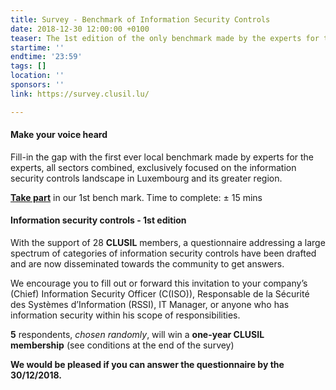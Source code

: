 ```yaml
---
title: Survey - Benchmark of Information Security Controls
date: 2018-12-30 12:00:00 +0100
teaser: The 1st edition of the only benchmark made by the experts for the experts.
startime: ''
endtime: '23:59'
tags: []
location: ''
sponsors: ''
link: https://survey.clusil.lu/

---
```

#### Make your voice heard

Fill-in the gap with the first ever local benchmark made by experts for the experts, all sectors combined, exclusively focused on the information security controls landscape in Luxembourg and its greater region.

[**Take part**](https://survey.clusil.lu/) in our 1st bench mark. Time to complete: ± 15 mins

#### Information security controls - 1st edition

With the support of 28 **CLUSIL** members, a questionnaire addressing a large spectrum of categories of information security controls have been drafted and are now disseminated towards the community to get answers.

We encourage you to fill out or forward this invitation to your company’s (Chief) Information Security Officer (C(ISO)), Responsable de la Sécurité des Systèmes d’Information (RSSI), IT Manager, or anyone who has information security within his scope of responsibilities.

**5** respondents, _chosen randomly_, will win a **one-year CLUSIL membership** (see conditions at the end of the survey)

**We would be pleased if you can answer the questionnaire by the 30/12/2018.**